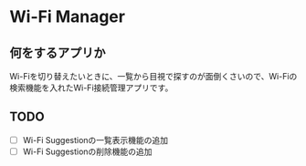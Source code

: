# Wi-Fi Manager

## 何をするアプリか

Wi-Fiを切り替えたいときに、一覧から目視で探すのが面倒くさいので、Wi-Fiの検索機能を入れたWi-Fi接続管理アプリです。

## TODO

- [ ] Wi-Fi Suggestionの一覧表示機能の追加
- [ ] Wi-Fi Suggestionの削除機能の追加
